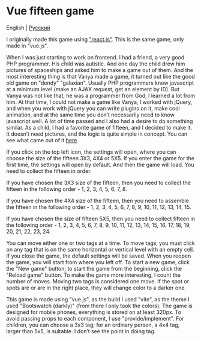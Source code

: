# Vue fifteen game

English | [Русский](./README.ru.md)

I originally made this game using ["react.js"](https://github.com/maksimkaJCHK/react-fifteen-game). This is the same game, only made in "vue.js".

When I was just starting to work on frontend. I had a friend, a very good PHP programmer. His child was autistic. And one day the child drew him pictures of spaceships and asked him to make a game out of them. And the most interesting thing is that Vanya made a game, it turned out like the good old game on "dendy" "galaxian". Usually PHP programmers know javascript at a minimum level (make an AJAX request, get an element by ID). But Vanya was not like that, he was a programmer from God, I learned a lot from him. At that time, I could not make a game like Vanya, I worked with jQuery, and when you work with jQuery you can write plugins on it, make cool animation, and at the same time you don’t necessarily need to know javascript well. A lot of time passed and I also had a desire to do something similar. As a child, I had a favorite game of fifteen, and I decided to make it. It doesn’t need pictures, and the logic is quite simple in concept. You can see what came out of it [here](https://maksimkajchk.github.io/vue-fifteen-game/).

If you click on the top left icon, the settings will open, where you can choose the size of the fifteen 3X3, 4X4 or 5X5. If you enter the game for the first time, the settings will open by default. And then the game will load. You need to collect the fifteen in order.

If you have chosen the 3X3 size of the fifteen, then you need to collect the fifteen in the following order - 1, 2, 3, 4, 5, 6, 7, 8. 

If you have chosen the 4X4 size of the fifteen, then you need to assemble the fifteen in the following order - 1, 2, 3, 4, 5, 6, 7, 8, 9, 10, 11, 12, 13, 14, 15.

If you have chosen the size of fifteen 5X5, then you need to collect fifteen in the following order - 1, 2, 3, 4, 5, 6, 7, 8, 9, 10, 11, 12, 13, 14, 15, 16, 17, 18, 19, 20, 21, 22, 23, 24.

You can move either one or two tags at a time. To move tags, you must click on any tag that is on the same horizontal or vertical level with an empty cell. If you close the game, the default settings will be saved. When you reopen the game, you will start from where you left off. To start a new game, click the "New game" button; to start the game from the beginning, click the "Reload game" button. To make the game more interesting, I count the number of moves. Moving two tags is considered one move. If the spot or spots are or are in the right place, they will change color to a darker one.

This game is made using "vue.js", as the build I used "vite", as the theme I used "Bootswatch (darkly)" (from there I only took the colors). The game is designed for mobile phones, everything is stored on at least 320px. To avoid passing props to each component, I use "provide/implement". For children, you can choose a 3x3 tag; for an ordinary person, a 4x4 tag, larger than 5x5, is suitable. I don’t see the point in doing tag.